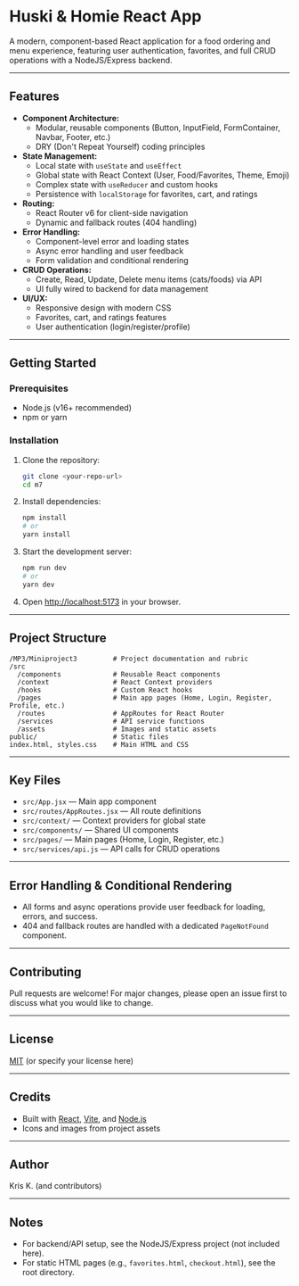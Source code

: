 # Huski & Homie React App

A modern, component-based React application for a food ordering and menu experience, featuring user authentication, favorites, and full CRUD operations with a NodeJS/Express backend.

---

## Features

- **Component Architecture:**
  - Modular, reusable components (Button, InputField, FormContainer, Navbar, Footer, etc.)
  - DRY (Don't Repeat Yourself) coding principles
- **State Management:**
  - Local state with `useState` and `useEffect`
  - Global state with React Context (User, Food/Favorites, Theme, Emoji)
  - Complex state with `useReducer` and custom hooks
  - Persistence with `localStorage` for favorites, cart, and ratings
- **Routing:**
  - React Router v6 for client-side navigation
  - Dynamic and fallback routes (404 handling)
- **Error Handling:**
  - Component-level error and loading states
  - Async error handling and user feedback
  - Form validation and conditional rendering
- **CRUD Operations:**
  - Create, Read, Update, Delete menu items (cats/foods) via API
  - UI fully wired to backend for data management
- **UI/UX:**
  - Responsive design with modern CSS
  - Favorites, cart, and ratings features
  - User authentication (login/register/profile)

---

## Getting Started

### Prerequisites
- Node.js (v16+ recommended)
- npm or yarn

### Installation
1. Clone the repository:
   ```zsh
   git clone <your-repo-url>
   cd m7
   ```
2. Install dependencies:
   ```zsh
   npm install
   # or
   yarn install
   ```
3. Start the development server:
   ```zsh
   npm run dev
   # or
   yarn dev
   ```
4. Open [http://localhost:5173](http://localhost:5173) in your browser.

---

## Project Structure

```
/MP3/Miniproject3         # Project documentation and rubric
/src
  /components             # Reusable React components
  /context                # React Context providers
  /hooks                  # Custom React hooks
  /pages                  # Main app pages (Home, Login, Register, Profile, etc.)
  /routes                 # AppRoutes for React Router
  /services               # API service functions
  /assets                 # Images and static assets
public/                   # Static files
index.html, styles.css    # Main HTML and CSS
```

---

## Key Files
- `src/App.jsx` — Main app component
- `src/routes/AppRoutes.jsx` — All route definitions
- `src/context/` — Context providers for global state
- `src/components/` — Shared UI components
- `src/pages/` — Main pages (Home, Login, Register, etc.)
- `src/services/api.js` — API calls for CRUD operations

---

## Error Handling & Conditional Rendering
- All forms and async operations provide user feedback for loading, errors, and success.
- 404 and fallback routes are handled with a dedicated `PageNotFound` component.

---

## Contributing
Pull requests are welcome! For major changes, please open an issue first to discuss what you would like to change.

---

## License
[MIT](LICENSE) (or specify your license here)

---

## Credits
- Built with [React](https://react.dev/), [Vite](https://vitejs.dev/), and [Node.js](https://nodejs.org/)
- Icons and images from project assets

---

## Author
Kris K. (and contributors)

---

## Notes
- For backend/API setup, see the NodeJS/Express project (not included here).
- For static HTML pages (e.g., `favorites.html`, `checkout.html`), see the root directory.
